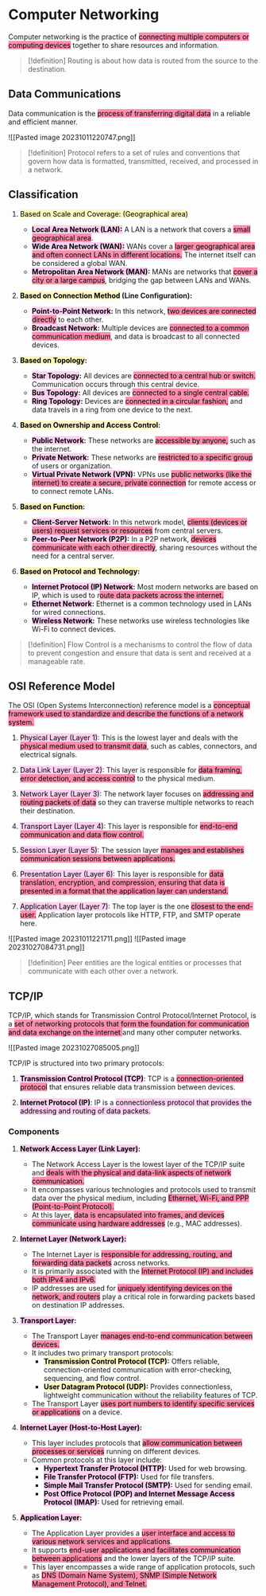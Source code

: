 # Computer Networking

Computer networking is the practice of <mark style="background: #FF5582A6;">connecting multiple computers or computing devices</mark> together to share resources and information.

> [!definition]
> Routing is about how data is routed from the source to the destination.
## Data Communications

Data communication is the <mark style="background: #FF5582A6;">process of transferring digital data</mark> in a reliable and efficient manner.

![[Pasted image 20231011220747.png]]

> [!definition]
> Protocol refers to a set of rules and conventions that govern how data is formatted, transmitted, received, and processed in a network.
## Classification

1. <mark style="background: #FFF3A3A6;">Based on Scale and Coverage: (Geographical area)</mark>
    
    - **<mark style="background: #FFB8EBA6;">Local Area Network (LAN):</mark>** A LAN is a network that covers a <mark style="background: #FF5582A6;">small geographical area</mark>.
    - **<mark style="background: #FFB8EBA6;">Wide Area Network (WAN):</mark>** WANs cover a <mark style="background: #FF5582A6;">larger geographical area and often connect LANs in different locations.</mark> The internet itself can be considered a global WAN.
    - **<mark style="background: #FFB8EBA6;">Metropolitan Area Network (MAN)</mark>:** MANs are networks that <mark style="background: #FF5582A6;">cover a city or a large campus</mark>, bridging the gap between LANs and WANs.
      
2. **<mark style="background: #FFF3A3A6;">Based on Connection Method</mark> (Line Configuration):**
    
    - **<mark style="background: #FFB8EBA6;">Point-to-Point Network</mark>:** In this network, <mark style="background: #FF5582A6;">two devices are connected directly</mark> to each other. 
    - **<mark style="background: #FFB8EBA6;">Broadcast Network</mark>:** Multiple devices are <mark style="background: #FF5582A6;">connected to a common communication medium</mark>, and data is broadcast to all connected devices.
      
3. **<mark style="background: #FFF3A3A6;">Based on Topology</mark>:**
    
    - **<mark style="background: #FFB8EBA6;">Star Topology</mark>:** All devices are <mark style="background: #FF5582A6;">connected to a central hub or switch.</mark> Communication occurs through this central device.
    - **<mark style="background: #FFB8EBA6;">Bus Topology</mark>:** All devices are <mark style="background: #FF5582A6;">connected to a single central cable.</mark> 
    - **<mark style="background: #FFB8EBA6;">Ring Topology</mark>:** Devices are <mark style="background: #FF5582A6;">connected in a circular fashion,</mark> and data travels in a ring from one device to the next.
      
4. **<mark style="background: #FFF3A3A6;">Based on Ownership and Access Control</mark>:**
    
    - **<mark style="background: #FFB8EBA6;">Public Network</mark>:** These networks are <mark style="background: #FF5582A6;">accessible by anyone,</mark> such as the internet.
    - **<mark style="background: #FFB8EBA6;">Private Network</mark>:** These networks are <mark style="background: #FF5582A6;">restricted to a specific group</mark> of users or organization.
    - **<mark style="background: #FFB8EBA6;">Virtual Private Network (VPN)</mark>:** VPNs use <mark style="background: #FF5582A6;">public networks (like the internet) to create a secure, private connection</mark> for remote access or to connect remote LANs.
      
5. **<mark style="background: #FFF3A3A6;">Based on Function</mark>:**
    
    - **<mark style="background: #FFB8EBA6;">Client-Server Network</mark>:** In this network model, <mark style="background: #FF5582A6;">clients (devices or users) request services or resources</mark> from central servers.
    - **<mark style="background: #FFB8EBA6;">Peer-to-Peer Network (P2P)</mark>:** In a P2P network, <mark style="background: #FF5582A6;">devices communicate with each other directly</mark>, sharing resources without the need for a central server.
      
6. **<mark style="background: #FFF3A3A6;">Based on Protocol and Technology</mark>:**
    
    - **<mark style="background: #FFB8EBA6;">Internet Protocol (IP) Network</mark>:** Most modern networks are based on IP, which is used to r<mark style="background: #FF5582A6;">oute data packets across the internet.</mark>
    - **<mark style="background: #FFB8EBA6;">Ethernet Network</mark>:** Ethernet is a common technology used in LANs for wired connections.
    - **<mark style="background: #FFB8EBA6;">Wireless Network</mark>:** These networks use wireless technologies like Wi-Fi to connect devices.

> [!definition]
> Flow Control is a mechanisms to control the flow of data to prevent congestion and ensure that data is sent and received at a manageable rate.
## OSI Reference Model

The OSI (Open Systems Interconnection) reference model is a <mark style="background: #FF5582A6;">conceptual framework used to standardize and describe the functions of a network system.</mark>

1. <mark style="background: #FFB8EBA6;">Physical Layer (Layer 1)</mark>: This is the lowest layer and deals with the <mark style="background: #FF5582A6;">physical medium used to transmit data</mark>, such as cables, connectors, and electrical signals.
    
2. <mark style="background: #FFB8EBA6;">Data Link Layer (Layer 2)</mark>: This layer is responsible for <mark style="background: #FF5582A6;">data framing, error detection, and access control</mark> to the physical medium. 
    
3. <mark style="background: #FFB8EBA6;">Network Layer (Layer 3)</mark>: The network layer focuses on <mark style="background: #FF5582A6;">addressing and routing packets of data</mark> so they can traverse multiple networks to reach their destination.
    
4. <mark style="background: #FFB8EBA6;">Transport Layer (Layer 4)</mark>: This layer is responsible for <mark style="background: #FF5582A6;">end-to-end communication and data flow control.</mark>
    
5. <mark style="background: #FFB8EBA6;">Session Layer (Layer 5)</mark>: The session layer <mark style="background: #FF5582A6;">manages and establishes communication sessions between applications.</mark>
    
6. <mark style="background: #FFB8EBA6;">Presentation Layer (Layer 6)</mark>: This layer is responsible for <mark style="background: #FF5582A6;">data translation, encryption, and compression, ensuring that data is presented in a format that the application layer can understand. </mark>
    
7. <mark style="background: #FFB8EBA6;">Application Layer (Layer 7)</mark>: The top layer is the one <mark style="background: #FF5582A6;">closest to the end-user.</mark> Application layer protocols like HTTP, FTP, and SMTP operate here.

![[Pasted image 20231011221711.png]]
![[Pasted image 20231027084731.png]]

> [!definition]
> Peer entities are the logical entities or processes that communicate with each other over a network.
## TCP/IP

TCP/IP, which stands for Transmission Control Protocol/Internet Protocol, is a <mark style="background: #FF5582A6;">set of networking protocols that form the foundation for communication and data exchange on the internet </mark>and many other computer networks.

![[Pasted image 20231027085005.png]]

TCP/IP is structured into two primary protocols:

1. **<mark style="background: #FFB8EBA6;">Transmission Control Protocol (TCP)</mark>**: TCP is a <mark style="background: #FF5582A6;">connection-oriented protocol</mark> that ensures reliable data transmission between devices. 
    
2. **<mark style="background: #FFB8EBA6;">Internet Protocol (IP)</mark>**: IP is a <mark style="background: #FFB8EBA6;">connectionless protocol that provides the addressing and routing of data packets.</mark>


### Components

1. **<mark style="background: #FFB8EBA6;">Network Access Layer (Link Layer)</mark>:**
    
    - The Network Access Layer is the lowest layer of the TCP/IP suite and <mark style="background: #FF5582A6;">deals with the physical and data-link aspects of network communication.</mark>
    - It encompasses various technologies and protocols used to transmit data over the physical medium, including <mark style="background: #FF5582A6;">Ethernet, Wi-Fi, and PPP (Point-to-Point Protocol).</mark>
    - At this layer, <mark style="background: #FF5582A6;">data is encapsulated into frames, and devices communicate using hardware addresses</mark> (e.g., MAC addresses).
2. **<mark style="background: #FFB8EBA6;">Internet Layer (Network Layer):</mark>**
    
    - The Internet Layer is <mark style="background: #FF5582A6;">responsible for addressing, routing, and forwarding data packets</mark> across networks.
    - It is primarily associated with the <mark style="background: #FF5582A6;">Internet Protocol (IP) and includes both IPv4 and IPv6.</mark>
    - IP addresses are used for <mark style="background: #FF5582A6;">uniquely identifying devices on the network, and routers</mark> play a critical role in forwarding packets based on destination IP addresses.
3. **<mark style="background: #FFB8EBA6;">Transport Layer</mark>:**
    
    - The Transport Layer <mark style="background: #FF5582A6;">manages end-to-end communication between devices.</mark>
    - It includes two primary transport protocols:
        - **<mark style="background: #FFF3A3A6;">Transmission Control Protocol (TCP)</mark>:** Offers reliable, connection-oriented communication with error-checking, sequencing, and flow control.
        - **<mark style="background: #FFF3A3A6;">User Datagram Protocol (UDP)</mark>:** Provides connectionless, lightweight communication without the reliability features of TCP.
    - The Transport Layer <mark style="background: #FF5582A6;">uses port numbers to identify specific services or applications</mark> on a device.
4. **<mark style="background: #FFB8EBA6;">Internet Layer (Host-to-Host Layer)</mark>:**
    
    - This layer includes protocols that <mark style="background: #FF5582A6;">allow communication between processes or services</mark> running on different devices.
    - Common protocols at this layer include:
        - **<mark style="background: #FFB8EBA6;">Hypertext Transfer Protocol (HTTP)</mark>:** Used for web browsing.
        - **<mark style="background: #FFB8EBA6;">File Transfer Protocol (FTP)</mark>:** Used for file transfers.
        - **<mark style="background: #FFB8EBA6;">Simple Mail Transfer Protocol (SMTP)</mark>:** Used for sending email.
        - **<mark style="background: #FFB8EBA6;">Post Office Protocol (POP) and Internet Message Access Protocol (IMAP)</mark>:** Used for retrieving email.
5. **<mark style="background: #FFB8EBA6;">Application Layer</mark>:**
    
    - The Application Layer provides a <mark style="background: #FF5582A6;">user interface and access to various network services and applications</mark>.
    - It supports <mark style="background: #FF5582A6;">end-user applications and facilitates communication between applications</mark> and the lower layers of the TCP/IP suite.
    - This layer encompasses a wide range of application protocols, such as <mark style="background: #FF5582A6;">DNS (Domain Name System), SNMP (Simple Network Management Protocol), and Telnet.</mark>
